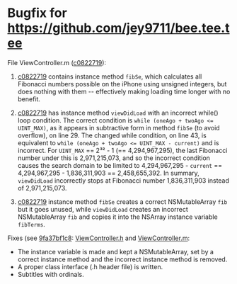 # Bugfix for https://github.com/jey9711/bee.tee.tee

File ViewController.m ([c0822719](https://github.com/jey9711/bee.tee.tee/blob/c0822719fb2cfb6897798fc32dc6358b01ccedbd/ABC/ViewController.m)):

1. [c0822719](https://github.com/jey9711/bee.tee.tee/blob/c0822719fb2cfb6897798fc32dc6358b01ccedbd/ABC/ViewController.m) contains instance method `fibSe`, which calculates all Fibonacci numbers possible on the iPhone using unsigned integers, but does nothing with them -- effectively making loading time longer with no benefit.

2. [c0822719](https://github.com/jey9711/bee.tee.tee/blob/c0822719fb2cfb6897798fc32dc6358b01ccedbd/ABC/ViewController.m) has instance method `viewDidLoad` with an incorrect while() loop condition.  The correct condition is `while (oneAgo + twoAgo <= UINT_MAX)`, as it appears in subtractive form in method `fibSe` (to avoid overflow), on line 29.  The changed while condition, on line 43, is equivalent to `while (oneAgo + twoAgo <= UINT_MAX - current)` and is incorrect.  For `UINT_MAX` == 2³² - 1 (== 4,294,967,295), the last Fibonacci number under this is 2,971,215,073, and so the incorrect condition causes the search domain to be limited to 4,294,967,295 - `current` == 4,294,967,295 - 1,836,311,903 == 2,458,655,392.  In summary, `viewDidLoad` incorrectly stops at Fibonacci number 1,836,311,903 instead of 2,971,215,073.

3. [c0822719](https://github.com/jey9711/bee.tee.tee/blob/c0822719fb2cfb6897798fc32dc6358b01ccedbd/ABC/ViewController.m) instance method `fibSe` creates a correct NSMutableArray `fib` but it goes unused, while `viewDidLoad` creates an incorrect NSMutableArray `fib` and copies it into the NSArray instance variable `fibTerms`.

Fixes (see [9fa37bf1c8](https://github.com/thomastan/bee.tee.tee/commit/9fa37bf1c8820503589715e58d41f6d3c056ced9): [ViewController.h](https://github.com/thomastan/bee.tee.tee/blob/9fa37bf1c8820503589715e58d41f6d3c056ced9/ABC/ViewController.h) and [ViewController.m](https://github.com/thomastan/bee.tee.tee/blob/9fa37bf1c8820503589715e58d41f6d3c056ced9/ABC/ViewController.m):
- The instance variable is made and kept a NSMutableArray, set by a correct instance method and the incorrect instance method is removed.
- A proper class interface (.h header file) is written.
- Subtitles with ordinals.